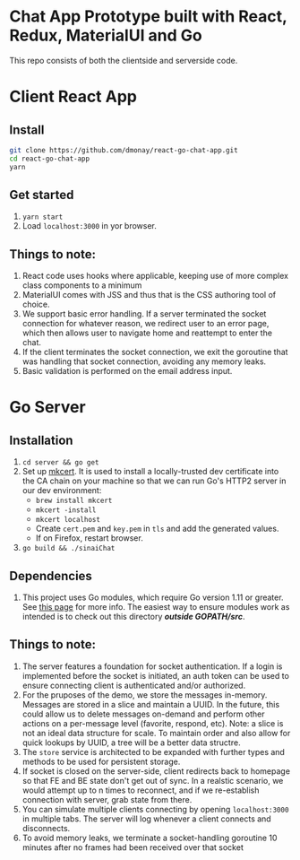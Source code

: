 # Chat App Prototype built with React, Redux, MaterialUI and Go

This repo consists of both the clientside and serverside code.

# Client React App

## Install

```bash
git clone https://github.com/dmonay/react-go-chat-app.git
cd react-go-chat-app
yarn
```

## Get started

1. `yarn start`
2. Load `localhost:3000` in yor browser.

## Things to note:

1. React code uses hooks where applicable, keeping use of more complex class components to a minimum
2. MaterialUI comes with JSS and thus that is the CSS authoring tool of choice.
3. We support basic error handling. If a server terminated the socket connection for whatever reason, we redirect user to an error page, which then allows user to navigate home
   and reattempt to enter the chat.
4. If the client terminates the socket connection, we exit the goroutine that was handling that socket connection, avoiding any memory leaks.
5. Basic validation is performed on the email address input.

# Go Server

## Installation

1. `cd server && go get`
2. Set up [mkcert](https://github.com/FiloSottile/mkcert). It is used to install a locally-trusted dev certificate into the CA chain on your machine so that we can
   run Go's HTTP2 server in our dev environment:
   - `brew install mkcert`
   - `mkcert -install`
   - `mkcert localhost`
   - Create `cert.pem` and `key.pem` in `tls` and add the generated values.
   - If on Firefox, restart browser.
3. `go build && ./sinaiChat`

## Dependencies

1. This project uses Go modules, which require Go version 1.11 or greater. See [this page](https://golang.org/cmd/go/#hdr-Preliminary_module_support) for more info. The easiest way to ensure modules work as intended is to check out this directory _**outside GOPATH/src**_.

## Things to note:

1. The server features a foundation for socket authentication. If a login is implemented before the socket is initiated, an auth token can be used to ensure connecting client is authenticated
   and/or authorized.
2. For the pruposes of the demo, we store the messages in-memory. Messages are stored in a slice and maintain a UUID. In the future, this could allow us to delete messages on-demand and perform other actions on a per-message level (favorite, respond, etc). Note: a slice is not an ideal data structure for scale. To maintain order and also allow for quick lookups by UUID, a tree will be a better data structre.
3. The `store` service is architected to be expanded with further types and methods to be used for persistent storage.
4. If socket is closed on the server-side, client redirects back to homepage so that FE and BE state don't get out of sync. In a realstic scenario, we would attempt up to n times to reconnect, and if we re-establish connection with server, grab state from there.
5. You can simulate multiple clients connecting by opening `localhost:3000` in multiple tabs. The server will log whenever a client connects and disconnects.
6. To avoid memory leaks, we terminate a socket-handling goroutine 10 minutes after no frames had been received over that socket
